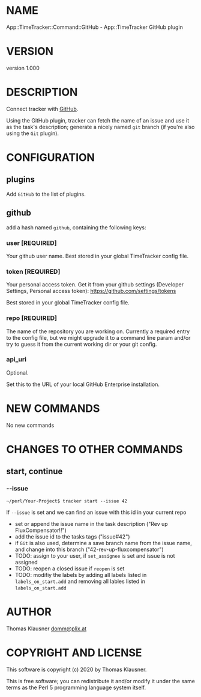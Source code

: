 # NAME

App::TimeTracker::Command::GitHub - App::TimeTracker GitHub plugin

# VERSION

version 1.000

# DESCRIPTION

Connect tracker with [GitHub](https://github.com/).

Using the GitHub plugin, tracker can fetch the name of an issue and use
it as the task's description; generate a nicely named `git` branch
(if you're also using the `Git` plugin).

# CONFIGURATION

## plugins

Add `GitHub` to the list of plugins.

## github

add a hash named `github`, containing the following keys:

### user \[REQUIRED\]

Your github user name. Best stored in your global TimeTracker config file.

### token \[REQUIRED\]

Your personal access token. Get it from your github settings
(Developer Settings, Personal access token): https://github.com/settings/tokens

Best stored in your global TimeTracker config file.

### repo \[REQUIRED\]

The name of the repository you are working on. Currently a required
entry to the config file, but we might upgrade it to a command line
param and/or try to guess it from the current working dir or your git
config.

### api\_uri

Optional.

Set this to the URL of your local GitHub Enterprise installation.

# NEW COMMANDS

No new commands

# CHANGES TO OTHER COMMANDS

## start, continue

### --issue

    ~/perl/Your-Project$ tracker start --issue 42

If `--issue` is set and we can find an issue with this id in your current repo

- set or append the issue name in the task description ("Rev up FluxCompensator!!")
- add the issue id to the tasks tags ("issue#42")
- if `Git` is also used, determine a save branch name from the issue name, and change into this branch ("42-rev-up-fluxcompensator")
- TODO: assign to your user, if `set_assignee` is set and issue is not assigned
- TODO: reopen a closed issue if `reopen` is set
- TODO: modifiy the labels by adding all labels listed in `labels_on_start.add` and removing all lables listed in `labels_on_start.add`

# AUTHOR

Thomas Klausner <domm@plix.at>

# COPYRIGHT AND LICENSE

This software is copyright (c) 2020 by Thomas Klausner.

This is free software; you can redistribute it and/or modify it under
the same terms as the Perl 5 programming language system itself.
